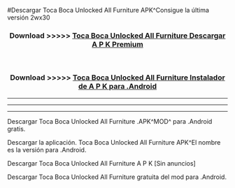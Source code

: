 #Descargar Toca Boca Unlocked All Furniture  APK^Consigue la última versión 2wx30



<div align="center">
<h3>Download >>>>> <a href="https://es-sites.web.app/?es= Toca Boca Unlocked All Furniture ">Toca Boca Unlocked All Furniture  Descargar A P K Premium</a></h3><br>

<h3>Download >>>>> <a href="https://es-sites.web.app/?es= Toca Boca Unlocked All Furniture ">Toca Boca Unlocked All Furniture  Instalador de A P K para .Android</a></h3>
</div>


----------------------------------------------------------

----------------------------------------------------------

----------------------------------------------------------

Descargar Toca Boca Unlocked All Furniture  .APK^MOD^ para .Android gratis.

Descargar la aplicación. Toca Boca Unlocked All Furniture  APK^El nombre es la versión para .Android.

Descargar Toca Boca Unlocked All Furniture  A P K [Sin anuncios]

Descargar Toca Boca Unlocked All Furniture  gratuita del mod para .Android.